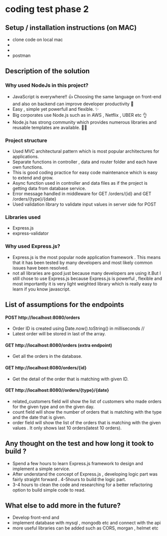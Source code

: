 # coding test phase 2

## Setup / installation instructions (on MAC)

- clone code on local mac
-
-
- postman

## Description of the solution

### Why used NodeJs in this project?

- JavaScript is everywhere!! 👍 Choosing the same language on front-end and also on backend can improve developer productivity 🔧
- Easy , simple yet powerfull and flexible. ✨
- Big corporates use Node.js such as in AWS , Netflix , UBER etc 👌
- Node.js has strong community which provides numerous libraries and reusable templates are available. 🙆‍♂️

### Project structure

- Used MVC architectural pattern which is most popular architectures for applications.
- Separate functions in controller , data and router folder and each have own functions.
- This is good coding practice for easy code maintenance which is easy to extend and grow.
- Async function used in controller and data files as if the project is getting data from database service.
- Error message handled in middleware for GET /orders/{id} and GET /orders/{type}/{date}
- Used validation library to validate input values in server side for POST

### Libraries used

- Express.js
- express-validator

### Why used Express.js?

- Express.js is the most popular node application framework . This means that it has been tested by many developers and most likely common issues have been resolved.
- not all libraries are good just because many developers are using it.But I still chose to use Express.js because Express.js is powerful , flexible and most importantly it is very light weighted library which is really easy to learn if you know javascript.

## List of assumptions for the endpoints

#### POST http://localhost:8080/orders

- Order ID is created using Date.now().toString() in milliseconds //
- Latest order will be stored in last of the array.

#### GET http://localhost:8080/orders (extra endpoint)

- Get all the orders in the database.

#### GET http://localhost:8080/orders/{id}

- Get the detail of the order that is matching with given ID.

#### GET http://localhost:8080//orders/{type}/{date}

- related_customers field will show the list of customers who made orders for the given type and on the given day.
- count field will show the number of orders that is matching with the type and the date that is given.
- order field will show the list of the orders that is matching with the given values . It only shows last 10 orders(latest 10 orders).

## Any thought on the test and how long it took to build ?

- Spend a few hours to learn Express.js framework to design and implement a simple service.
- After understand the concept of Express.js , developing logic part was fairly straight forward . 4-5hours to build the logic part.
- 3-4 hours to clean the code and researching for a better refactoring option to build simple code to read.

## What else to add more in the future?

- Develop front-end and
- implement database with mysql , mongodb etc and connect with the api
- more useful libraries can be added such as CORS, morgan , helmet etc
